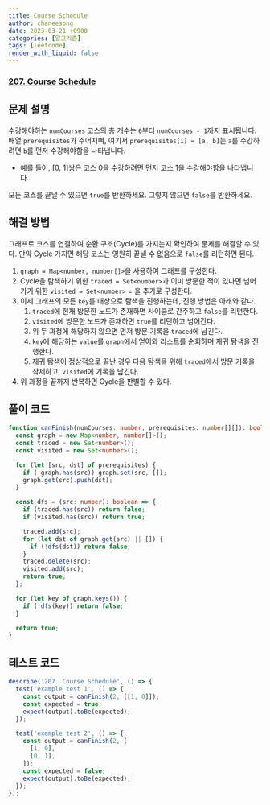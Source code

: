 ```yaml
---
title: Course Schedule
author: chaneesong
date: 2023-03-21 +0900
categories: [알고리즘]
tags: [leetcode]
render_with_liquid: false
---
```


### [207. Course Schedule](https://leetcode.com/problems/course-schedule/description/)

## 문제 설명

수강해야하는 `numCourses` 코스의 총 개수는 `0`부터 `numCourses - 1`까지 표시됩니다. 배열 `prerequisites`가 주어지며, 여기서 `prerequisites[i] = [a, b]`는 `a`를 수강하려면 `b`를 먼저 수강해야함을 나타냅니다.

- 예를 들어, [0, 1]쌍은 코스 0을 수강하려면 먼저 코스 1을 수강해야함을 나타냅니다.

모든 코스를 끝낼 수 있으면 `true`를 반환하세요. 그렇지 않으면 `false`를 반환하세요.

## 해결 방법

그래프로 코스를 연결하여 순환 구조(Cycle)를 가지는지 확인하여 문제를 해결할 수 있다. 만약 Cycle 가지면 해당 코스는 영원히 끝낼 수 없음으로 `false`를 리턴하면 된다.

1. `graph = Map<number, number[]>`을 사용하여 그래프를 구성한다.
2. Cycle을 탐색하기 위한 `traced = Set<number>`과 이미 방문한 적이 있다면 넘어가기 위한 `visited = Set<number>` = 을 추가로 구성한다.
3. 이제 그래프의 모든 `key`를 대상으로 탐색을 진행하는데, 진행 방법은 아래와 같다.
   1. `traced`에 현재 방문한 노드가 존재하면 사이클로 간주하고 `false`를 리턴한다.
   2. `visited`에 방문한 노드가 존재하면 `true`를 리턴하고 넘어간다.
   3. 위 두 과정에 해당하지 않으면 먼저 방문 기록을 `traced`에 남긴다.
   4. `key`에 해당하는 `value`를 `graph`에서 얻어와 리스트를 순회하며 재귀 탐색을 진행한다.
   5. 재귀 탐색이 정상적으로 끝난 경우 다음 탐색을 위해 `traced`에서 방문 기록을 삭제하고, `visited`에 기록을 남긴다.
4. 위 과정을 끝까지 반복하면 Cycle을 판별할 수 있다.

## 풀이 코드

```typescript
function canFinish(numCourses: number, prerequisites: number[][]): boolean {
  const graph = new Map<number, number[]>();
  const traced = new Set<number>();
  const visited = new Set<number>();

  for (let [src, dst] of prerequisites) {
    if (!graph.has(src)) graph.set(src, []);
    graph.get(src).push(dst);
  }

  const dfs = (src: number): boolean => {
    if (traced.has(src)) return false;
    if (visited.has(src)) return true;

    traced.add(src);
    for (let dst of graph.get(src) || []) {
      if (!dfs(dst)) return false;
    }
    traced.delete(src);
    visited.add(src);
    return true;
  };

  for (let key of graph.keys()) {
    if (!dfs(key)) return false;
  }

  return true;
}
```

## 테스트 코드

```typescript
describe('207. Course Schedule', () => {
  test('example test 1', () => {
    const output = canFinish(2, [[1, 0]]);
    const expected = true;
    expect(output).toBe(expected);
  });

  test('example test 2', () => {
    const output = canFinish(2, [
      [1, 0],
      [0, 1],
    ]);
    const expected = false;
    expect(output).toBe(expected);
  });
});
```
